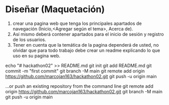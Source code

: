 # Diseñar (Maquetación)  
1. crear una pagina web que tenga los principales apartados de navegación (Inicio,<Agregar según el tema>, Acerca de). 
2. Así mismo deberá contener apartados para el inicio de sesión y registro de los usuarios. 
3. Tener en cuenta que la temática de la pagina dependerá de usted, no olvidar que para todo trabajo debe crear un readme explicando lo que uso en su pagina web.

echo "# hackathon02" >> README.md
git init
git add README.md
git commit -m "first commit"
git branch -M main
git remote add origin https://github.com/marcojan163/hackathon02.git
git push -u origin main


…or push an existing repository from the command line
git remote add origin https://github.com/marcojan163/hackathon02.git
git branch -M main
git push -u origin main